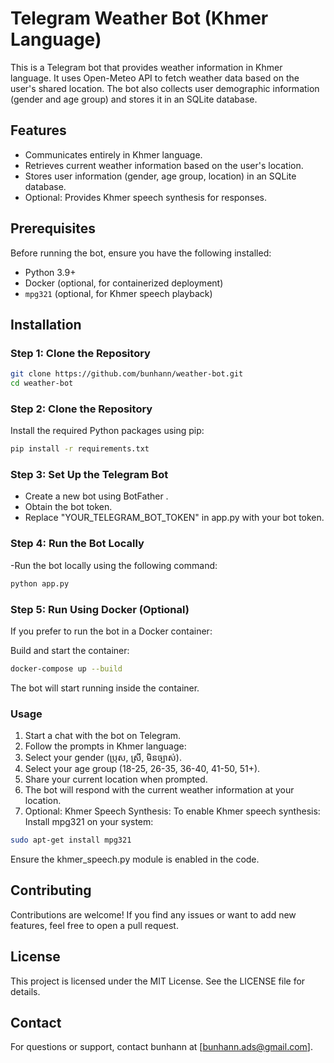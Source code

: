 # Telegram Weather Bot (Khmer Language)

This is a Telegram bot that provides weather information in Khmer language. It uses Open-Meteo API to fetch weather data based on the user's shared location. The bot also collects user demographic information (gender and age group) and stores it in an SQLite database.

## Features
- Communicates entirely in Khmer language.
- Retrieves current weather information based on the user's location.
- Stores user information (gender, age group, location) in an SQLite database.
- Optional: Provides Khmer speech synthesis for responses.

## Prerequisites
Before running the bot, ensure you have the following installed:
- Python 3.9+
- Docker (optional, for containerized deployment)
- `mpg321` (optional, for Khmer speech playback)

## Installation

### Step 1: Clone the Repository
```bash
git clone https://github.com/bunhann/weather-bot.git
cd weather-bot
```
### Step 2: Clone the Repository

Install the required Python packages using pip:

```bash
pip install -r requirements.txt
```
### Step 3: Set Up the Telegram Bot
- Create a new bot using BotFather .
- Obtain the bot token.
- Replace "YOUR_TELEGRAM_BOT_TOKEN" in app.py with your bot token.

### Step 4: Run the Bot Locally
 -Run the bot locally using the following command:

 ```bash
python app.py
 ```
### Step 5: Run Using Docker (Optional)
If you prefer to run the bot in a Docker container:

Build and start the container:
```bash
docker-compose up --build
```
The bot will start running inside the container.

### Usage
1. Start a chat with the bot on Telegram.
2. Follow the prompts in Khmer language:
3. Select your gender (ប្រុស, ស្រី, មិនច្បាស់).
4. Select your age group (18-25, 26-35, 36-40, 41-50, 51+).
5. Share your current location when prompted.
6. The bot will respond with the current weather information at your location.
7. Optional: Khmer Speech Synthesis: To enable Khmer speech synthesis: Install mpg321 on your system:
```bash
sudo apt-get install mpg321
```
Ensure the khmer_speech.py module is enabled in the code.

## Contributing
Contributions are welcome! If you find any issues or want to add new features, feel free to open a pull request.

## License
This project is licensed under the MIT License. See the LICENSE file for details.

## Contact
For questions or support, contact bunhann at [bunhann.ads@gmail.com].